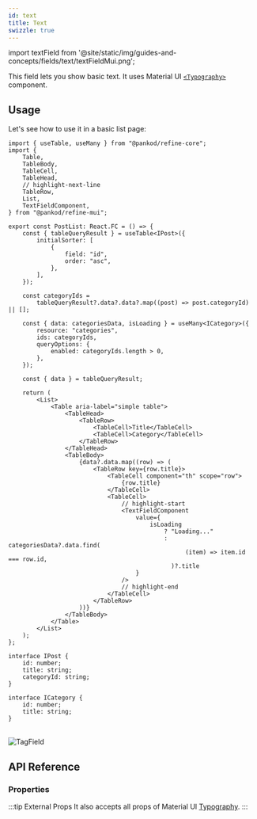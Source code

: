 ```yaml
---
id: text
title: Text
swizzle: true
---
```


import textField from '@site/static/img/guides-and-concepts/fields/text/textFieldMui.png';

This field lets you show basic text. It uses Material UI [`<Typography>`](https://mui.com/material-ui/react-typography/#main-content) component.

## Usage

Let's see how to use it in a basic list page:

```tsx title="src/pages/posts/list.tsx"
import { useTable, useMany } from "@pankod/refine-core";
import {
    Table,
    TableBody,
    TableCell,
    TableHead,
    // highlight-next-line
    TableRow,
    List,
    TextFieldComponent,
} from "@pankod/refine-mui";

export const PostList: React.FC = () => {
    const { tableQueryResult } = useTable<IPost>({
        initialSorter: [
            {
                field: "id",
                order: "asc",
            },
        ],
    });

    const categoryIds =
        tableQueryResult?.data?.data?.map((post) => post.categoryId) || [];

    const { data: categoriesData, isLoading } = useMany<ICategory>({
        resource: "categories",
        ids: categoryIds,
        queryOptions: {
            enabled: categoryIds.length > 0,
        },
    });

    const { data } = tableQueryResult;

    return (
        <List>
            <Table aria-label="simple table">
                <TableHead>
                    <TableRow>
                        <TableCell>Title</TableCell>
                        <TableCell>Category</TableCell>
                    </TableRow>
                </TableHead>
                <TableBody>
                    {data?.data.map((row) => (
                        <TableRow key={row.title}>
                            <TableCell component="th" scope="row">
                                {row.title}
                            </TableCell>
                            <TableCell>
                                // highlight-start
                                <TextFieldComponent
                                    value={
                                        isLoading
                                            ? "Loading..."
                                            : categoriesData?.data.find(
                                                  (item) => item.id === row.id,
                                              )?.title
                                    }
                                />
                                // highlight-end
                            </TableCell>
                        </TableRow>
                    ))}
                </TableBody>
            </Table>
        </List>
    );
};

interface IPost {
    id: number;
    title: string;
    categoryId: string;
}

interface ICategory {
    id: number;
    title: string;
}
```

<br/>
<div class="img-container">
    <div class="window">
        <div class="control red"></div>
        <div class="control orange"></div>
        <div class="control green"></div>
    </div>
    <img src={textField} alt="TagField" />
</div>

## API Reference

### Properties

<PropsTable module="@pankod/refine-mui/TextField" />

:::tip External Props
It also accepts all props of Material UI [Typography](https://mui.com/material-ui/react-typography/#main-content).
:::